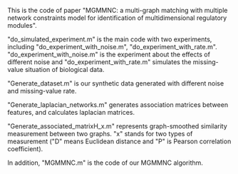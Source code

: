 This is the code of paper "MGMMNC: a multi-graph matching with multiple network constraints model for identification of multidimensional regulatory modules".

"do_simulated_experiment.m" is the main code with two experiments, including "do_experiment_with_noise.m", "do_experiment_with_rate.m". "do_experiment_with_noise.m" is the experiment about the effects of different noise and "do_experiment_with_rate.m" simulates the missing-value situation of biological data.

"Generate_dataset.m" is our synthetic data generated with different noise and missing-value rate.

"Generate_laplacian_networks.m" generates association matrices between features, and calculates laplacian matrices.

"Generate_associated_matrixH_x.m" represents graph-smoothed similarity measurement between two graphs. "x" stands for two types of measurement ("D" means Euclidean distance and "P" is Pearson correlation coefficient).

In addition, "MGMMNC.m" is the code of our MGMMNC algorithm.